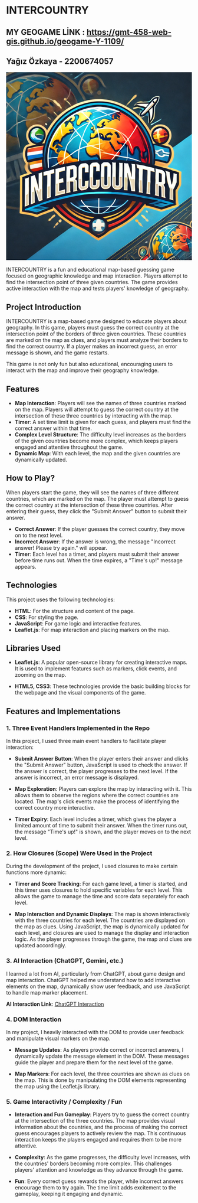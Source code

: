 # INTERCOUNTRY

## MY GEOGAME LİNK : https://gmt-458-web-gis.github.io/geogame-Y-1109/ 

## Yağız Özkaya - 2200674057

![My Game Logo](https://github.com/GMT-458-Web-GIS/geogame-Y-1109/raw/main/img.png)


INTERCOUNTRY is a fun and educational map-based guessing game focused on geographic knowledge and map interaction. Players attempt to find the intersection point of three given countries. The game provides active interaction with the map and tests players' knowledge of geography.

## Project Introduction

INTERCOUNTRY is a map-based game designed to educate players about geography. In this game, players must guess the correct country at the intersection point of the borders of three given countries. These countries are marked on the map as clues, and players must analyze their borders to find the correct country. If a player makes an incorrect guess, an error message is shown, and the game restarts.

This game is not only fun but also educational, encouraging users to interact with the map and improve their geography knowledge.

## Features

- **Map Interaction**: Players will see the names of three countries marked on the map. Players will attempt to guess the correct country at the intersection of these three countries by interacting with the map.
- **Timer**: A set time limit is given for each guess, and players must find the correct answer within that time.
- **Complex Level Structure**: The difficulty level increases as the borders of the given countries become more complex, which keeps players engaged and attentive throughout the game.
- **Dynamic Map**: With each level, the map and the given countries are dynamically updated.

## How to Play?

When players start the game, they will see the names of three different countries, which are marked on the map. The player must attempt to guess the correct country at the intersection of these three countries. After entering their guess, they click the "Submit Answer" button to submit their answer.

- **Correct Answer**: If the player guesses the correct country, they move on to the next level.
- **Incorrect Answer**: If the answer is wrong, the message "Incorrect answer! Please try again." will appear.
- **Timer**: Each level has a timer, and players must submit their answer before time runs out. When the time expires, a "Time's up!" message appears.

## Technologies

This project uses the following technologies:

- **HTML**: For the structure and content of the page.
- **CSS**: For styling the page.
- **JavaScript**: For game logic and interactive features.
- **Leaflet.js**: For map interaction and placing markers on the map.

## Libraries Used

- **Leaflet.js**: A popular open-source library for creating interactive maps. It is used to implement features such as markers, click events, and zooming on the map.
  
- **HTML5, CSS3**: These technologies provide the basic building blocks for the webpage and the visual components of the game.

## Features and Implementations

### 1. **Three Event Handlers Implemented in the Repo**

In this project, I used three main event handlers to facilitate player interaction:

- **Submit Answer Button**: When the player enters their answer and clicks the "Submit Answer" button, JavaScript is used to check the answer. If the answer is correct, the player progresses to the next level. If the answer is incorrect, an error message is displayed.

- **Map Exploration**: Players can explore the map by interacting with it. This allows them to observe the regions where the correct countries are located. The map's click events make the process of identifying the correct country more interactive.

- **Timer Expiry**: Each level includes a timer, which gives the player a limited amount of time to submit their answer. When the timer runs out, the message "Time's up!" is shown, and the player moves on to the next level.

### 2. **How Closures (Scope) Were Used in the Project**

During the development of the project, I used closures to make certain functions more dynamic:

- **Timer and Score Tracking**: For each game level, a timer is started, and this timer uses closures to hold specific variables for each level. This allows the game to manage the time and score data separately for each level.

- **Map Interaction and Dynamic Displays**: The map is shown interactively with the three countries for each level. The countries are displayed on the map as clues. Using JavaScript, the map is dynamically updated for each level, and closures are used to manage the display and interaction logic. As the player progresses through the game, the map and clues are updated accordingly.

### 3. **AI Interaction (ChatGPT, Gemini, etc.)**

I learned a lot from AI, particularly from ChatGPT, about game design and map interaction. ChatGPT helped me understand how to add interactive elements on the map, dynamically show user feedback, and use JavaScript to handle map marker placement.

**AI Interaction Link**: [ChatGPT Interaction](https://chatgpt.com/share/6755fdac-6858-8011-b639-ea9d1eed1e8e)

### 4. **DOM Interaction**

In my project, I heavily interacted with the DOM to provide user feedback and manipulate visual markers on the map.

- **Message Updates**: As players provide correct or incorrect answers, I dynamically update the message element in the DOM. These messages guide the player and prepare them for the next level of the game.
  
- **Map Markers**: For each level, the three countries are shown as clues on the map. This is done by manipulating the DOM elements representing the map using the Leaflet.js library.

### 5. **Game Interactivity / Complexity / Fun**

- **Interaction and Fun Gameplay**: Players try to guess the correct country at the intersection of the three countries. The map provides visual information about the countries, and the process of making the correct guess encourages players to actively review the map. This continuous interaction keeps the players engaged and requires them to be more attentive.

- **Complexity**: As the game progresses, the difficulty level increases, with the countries' borders becoming more complex. This challenges players' attention and knowledge as they advance through the game.
  
- **Fun**: Every correct guess rewards the player, while incorrect answers encourage them to try again. The time limit adds excitement to the gameplay, keeping it engaging and dynamic.

